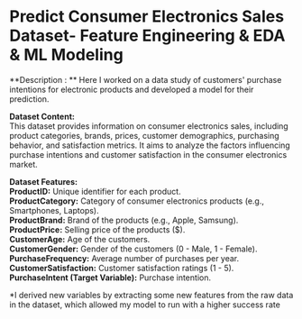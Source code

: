 # Predict Consumer Electronics Sales Dataset- Feature Engineering & EDA & ML Modeling

**Description : ** Here I worked on a data study of customers' purchase intentions for electronic products and developed a model for their prediction.

**Dataset Content:**<br>
This dataset provides information on consumer electronics sales, including product categories, brands, prices, customer demographics, purchasing behavior, and satisfaction metrics. It aims to analyze the factors influencing purchase intentions and customer satisfaction in the consumer electronics market.

**Dataset Features:**<br>
**ProductID:** Unique identifier for each product. <br>
**ProductCategory:** Category of consumer electronics products (e.g., Smartphones, Laptops).<br>
**ProductBrand:** Brand of the products (e.g., Apple, Samsung).<br>
**ProductPrice:** Selling price of the products ($).<br>
**CustomerAge:** Age of the customers.<br>
**CustomerGender:** Gender of the customers (0 - Male, 1 - Female).<br>
**PurchaseFrequency:** Average number of purchases per year.<br>
**CustomerSatisfaction:** Customer satisfaction ratings (1 - 5).<br>
**PurchaseIntent (Target Variable):** Purchase intention.<br>

*I derived new variables by extracting some new features from the raw data in the dataset, which allowed my model to run with a higher success rate
